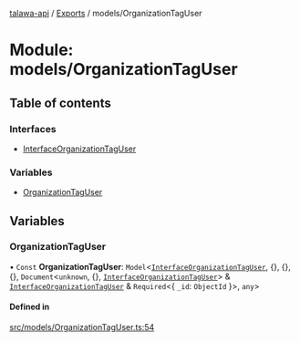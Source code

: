 [talawa-api](../README.md) / [Exports](../modules.md) / models/OrganizationTagUser

# Module: models/OrganizationTagUser

## Table of contents

### Interfaces

- [InterfaceOrganizationTagUser](../interfaces/models_OrganizationTagUser.InterfaceOrganizationTagUser.md)

### Variables

- [OrganizationTagUser](models_OrganizationTagUser.md#organizationtaguser)

## Variables

### OrganizationTagUser

• `Const` **OrganizationTagUser**: `Model`\<[`InterfaceOrganizationTagUser`](../interfaces/models_OrganizationTagUser.InterfaceOrganizationTagUser.md), \{\}, \{\}, \{\}, `Document`\<`unknown`, \{\}, [`InterfaceOrganizationTagUser`](../interfaces/models_OrganizationTagUser.InterfaceOrganizationTagUser.md)\> & [`InterfaceOrganizationTagUser`](../interfaces/models_OrganizationTagUser.InterfaceOrganizationTagUser.md) & `Required`\<\{ `_id`: `ObjectId`  \}\>, `any`\>

#### Defined in

[src/models/OrganizationTagUser.ts:54](https://github.com/PalisadoesFoundation/talawa-api/blob/9fa6a1c/src/models/OrganizationTagUser.ts#L54)
